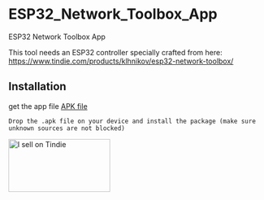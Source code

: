 # ESP32_Network_Toolbox_App
ESP32 Network Toolbox App

This tool needs an ESP32 controller specially crafted from here:
https://www.tindie.com/products/klhnikov/esp32-network-toolbox/

## Installation

get the app file <a href="https://github.com/EParisot/ESP32_Network_Toolbox_App/releases/latest">APK file</a>

```
Drop the .apk file on your device and install the package (make sure unknown sources are not blocked)
```

<a href="https://www.tindie.com/stores/klhnikov/?ref=offsite_badges&utm_source=sellers_Klhnikov&utm_medium=badges&utm_campaign=badge_large"><img src="https://d2ss6ovg47m0r5.cloudfront.net/badges/tindie-larges.png" alt="I sell on Tindie" width="200" height="104"></a>

